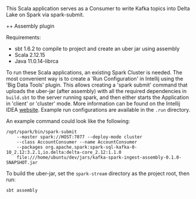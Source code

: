 This Scala application serves as a Consumer to write Kafka topics into Delta Lake on Spark via spark-submit.

++ Assembly plugin

Requirements:
- sbt 1.6.2 to compile to project and create an uber jar using assembly
- Scala 2.12.15
- Java 11.0.14-librca

To run these Scala applications, an existing Spark Cluster is needed. The most convenient way is to
create a 'Run Configuration' in Intellij using the 'Big Data Tools' plugin. This allows creating a 'spark submit'
command that uploads the uber-jar (after assembly) with all the required dependencies in `build.sbt` to the server running spark, and
then either starts the Application in 'client' or 'cluster' mode. More information can be found
on the Intellij IDEA [website](https://www.jetbrains.com/help/idea/big-data-tools-spark-submit.html).
Example run configurations are available in the ```.run``` directory.

An example command could look like the following:

```
/opt/spark/bin/spark-submit  
    --master spark://HOST:7077 --deploy-mode cluster  
    --class AccountConsumer --name AccountConsumer  
    --packages org.apache.spark:spark-sql-kafka-0-10_2.12:3.2.1,io.delta:delta-core_2.12:1.1.0  
    file:///home/ubuntu/dev/jars/kafka-spark-ingest-assembly-0.1.0-SNAPSHOT.jar
 ```

To build the uber-jar, set the ```spark-stream``` directory as the project root, then run:

```
sbt assembly
```
